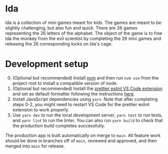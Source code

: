 # Ida

Ida is a collection of mini games meant for kids. The games are meant to be slightly challenging, but also fun and quick. There are 26 games representing the 26 letters of the alphabet. The object of the game is to free Ida the monkey from the evil scientist by completing the 26 mini games and releasing the 26 corresponding locks on Ida's cage.

# Development setup

0. (Optional but recommended) Install [nvm](https://github.com/nvm-sh/nvm#installing-and-updating) and then run `nvm use` from the project root to install a compatible version of node.
1. (Optional but recommended) Install the [prettier eslint VS Code extension](https://marketplace.visualstudio.com/items?itemName=rvest.vs-code-prettier-eslint) and set as default formatter following the instructions [here](https://marketplace.visualstudio.com/items?itemName=rvest.vs-code-prettier-eslint).
2. Install JavaScript dependencies using `yarn`. Note that after completing steps 0-2, you might need to restart VS Code for the prettier eslint extension to work properly.
3. Use `yarn dev` to run the local development server, `yarn test` to run tests, and `yarn lint` to run the linter. You can also run `yarn build` to check that the production build completes successfully.

The production app is built automatically on merge to `main`. All feature work should be done in branches off of `main`, reviewed and approved, and then merged into `main` for release.